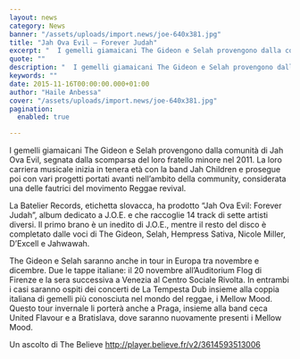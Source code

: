 ```yaml
---
layout: news
category: News
banner: "/assets/uploads/import.news/joe-640x381.jpg"
title: "Jah Ova Evil – Forever Judah"
excerpt: "  I gemelli giamaicani The Gideon e Selah provengono dalla comunità di Jah Ova Evil, segnata dalla scomparsa del loro fratello minore nel 2011. La loro carriera musicale inizia in tenera età con la band Jah Children e prosegue poi con vari progetti portati avanti nell’ambito della community, considerata una delle fautrici del movimento Reggae [&hellip"
quote: ""
description: "  I gemelli giamaicani The Gideon e Selah provengono dalla comunità di Jah Ova Evil, segnata dalla scomparsa del loro fratello minore nel 2011. La loro carriera musicale inizia in tenera età con la band Jah Children e prosegue poi con vari progetti portati avanti nell’ambito della community, considerata una delle fautrici del movimento Reggae [&hellip"
keywords: ""
date: 2015-11-16T00:00:00.000+01:00
author: "Haile Anbessa"
cover: "/assets/uploads/import.news/joe-640x381.jpg"
pagination:
  enabled: true

---
```


[](https://hotmc.com/wp-content/uploads/2015/11/joe.jpg)

I gemelli giamaicani The Gideon e Selah provengono dalla comunità di Jah Ova Evil, segnata dalla scomparsa del loro fratello minore nel 2011\. La loro carriera musicale inizia in tenera età con la band Jah Children e prosegue poi con vari progetti portati avanti nell’ambito della community, considerata una delle fautrici del movimento Reggae revival.

La Batelier Records, etichetta slovacca, ha prodotto “Jah Ova Evil: Forever Judah”, album dedicato a J.O.E. e che raccoglie 14 track di sette artisti diversi. Il primo brano è un inedito di J.O.E., mentre il resto del disco è completato dalle voci di The Gideon, Selah, Hempress Sativa, Nicole Miller, D’Excell e Jahwawah.

The Gideon e Selah saranno anche in tour in Europa tra novembre e dicembre. Due le tappe italiane: il 20 novembre all’Auditorium Flog di Firenze e la sera successiva a Venezia al Centro Sociale Rivolta. In entrambi i casi saranno ospiti dei concerti de La Tempesta Dub insieme alla coppia italiana di gemelli più conosciuta nel mondo del reggae, i Mellow Mood. Questo tour invernale li porterà anche a Praga, insieme alla band ceca United Flavour e a Bratislava, dove saranno nuovamente presenti i Mellow Mood.

Un ascolto di The Believe http://player.believe.fr/v2/3614593513006